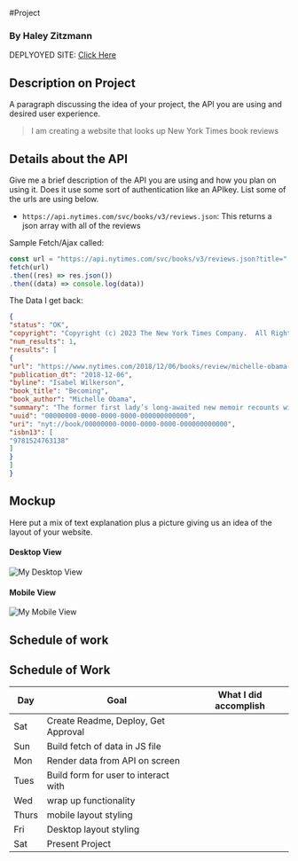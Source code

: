 #Project
### By Haley Zitzmann

DEPLYOYED SITE: [Click Here](https://zitzmah.github.io/Project-1/)

## Description on Project

A paragraph discussing the idea of your project, the API you are using and desired user experience.

> I am creating a website that looks up New York Times book reviews

## Details about the API

Give me a brief description of the API you are using and how you plan on using it. Does it use some sort of authentication like an APIkey. List some of the urls are using below.

- `https://api.nytimes.com/svc/books/v3/reviews.json`: This returns a json array with all of the reviews

Sample Fetch/Ajax called:
```js
const url = "https://api.nytimes.com/svc/books/v3/reviews.json?title="
fetch(url)
.then((res) => res.json())
.then((data) => console.log(data))
```

The Data I get back:
```json
{
"status": "OK",
"copyright": "Copyright (c) 2023 The New York Times Company.  All Rights Reserved.",
"num_results": 1,
"results": [
{
"url": "https://www.nytimes.com/2018/12/06/books/review/michelle-obama-becoming-memoir.html",
"publication_dt": "2018-12-06",
"byline": "Isabel Wilkerson",
"book_title": "Becoming",
"book_author": "Michelle Obama",
"summary": "The former first lady’s long-awaited new memoir recounts with insight, candor and wit her family’s trajectory from the Jim Crow South to Chicago’s South Side and her own improbable journey from there to the White House.",
"uuid": "00000000-0000-0000-0000-000000000000",
"uri": "nyt://book/00000000-0000-0000-0000-000000000000",
"isbn13": [
"9781524763138"
]
}
]
}
```

## Mockup

Here put a mix of text explanation plus a picture giving us an idea of the layout of your website.

#### Desktop View

![My Desktop View](https://i.imgur.com/B2d6Wi7_d.webp?maxwidth=760&fidelity=grand)

#### Mobile View

![My Mobile View](https://i.imgur.com/ftxGord_d.webp?maxwidth=760&fidelity=grand)

## Schedule of work

## Schedule of Work

|Day | Goal | What I did accomplish |
|----|------|-----------------------|
| Sat | Create Readme, Deploy, Get Approval | |
| Sun | Build fetch of data in JS file ||
| Mon | Render data from API on screen ||
| Tues| Build form for user to interact with ||
| Wed | wrap up functionality ||
|Thurs| mobile layout styling ||
| Fri | Desktop layout styling ||
| Sat | Present Project ||